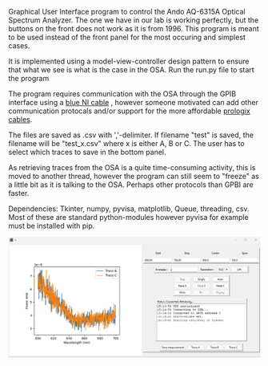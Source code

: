 Graphical User Interface program to control the Ando AQ-6315A Optical Spectrum Analyzer.
The one we have in our lab is working perfectly, but the buttons on the front does not work as it is from 1996. This program is meant to be used instead of the front panel for the most occuring and simplest cases.

It is implemented using a model-view-controller design pattern to ensure that what we see is what is the case in the OSA. 
Run the run.py file to start the program 

The program requires communication with the OSA through the GPIB interface using a [blue NI cable](https://se.farnell.com/productimages/large/en_GB/3621012-40.jpg) , however someone motivated can add other communication protocals and/or support for the more affordable [prologix cables](https://i0.wp.com/prologix.biz/wp-content/uploads/2023/07/Ethernet-front_zoom.jpg?fit=730%2C730&ssl=1). 

The files are saved as .csv with ','-delimiter. If filename "test" is saved, the filename will be "test_x.csv" where x is either A, B or C. The user has to select which traces to save in the bottom panel. 

As retrieving traces from the OSA is a quite time-consuming activity, this is moved to another thread, however the program can still seem to "freeze" as a little bit as it is talking to the OSA. Perhaps other protocols than GPBI are faster.

Dependencies: Tkinter, numpy, pyvisa, matplotlib, Queue, threading, csv. Most of these are standard python-modules however pyvisa for example must be installed with pip. 

![example view of the program](/OSA/old_osa/example.png)
